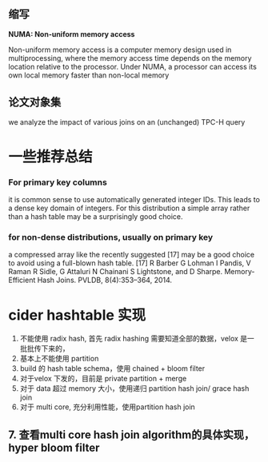 ## 缩写

**NUMA: Non-uniform memory access**

Non-uniform memory access is a computer memory design used in multiprocessing, where the memory access time depends on the memory location relative to the processor. Under NUMA, a processor can access its own local memory faster than non-local memory

## 论文对象集

we analyze the impact of various joins on an (unchanged) TPC-H query

# 一些推荐总结

### For primary key columns

it is common sense to use automatically generated integer
IDs. This leads to a dense key domain of integers. For this
distribution a simple array rather than a hash table may be a
surprisingly good choice.

### for non-dense distributions, usually on primary key
a compressed array like the recently suggested [17] may be a good choice to avoid using a full-blown hash table.
[17] R Barber G Lohman I Pandis, V Raman R Sidle, G Attaluri N
Chainani S Lightstone, and D Sharpe. Memory-Efficient Hash Joins.
PVLDB, 8(4):353–364, 2014.

# cider hashtable 实现
1. 不能使用 radix hash, 首先 radix hashing 需要知道全部的数据，velox 是一批批传下来的，
2. 基本上不能使用 partition
3. build 的 hash table schema，使用 chained + bloom filter
4. 对于velox 下发的，目前是 private partition + merge 
5. 对于 data 超过 memory 大小，使用递归 partition hash join/ grace hash join
6. 对于 multi core, 充分利用性能，使用partition hash  join
## 7. 查看multi core hash join algorithm的具体实现，hyper bloom filter

